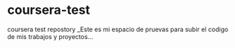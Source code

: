 # coursera-test
coursera test repostory
_Este  es mi espacio de pruevas para subir el codigo de mis trabajos y proyectos...

